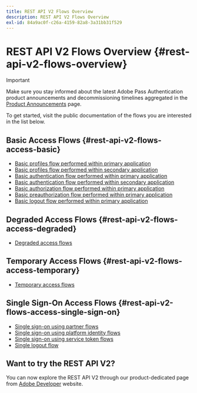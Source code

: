 ```yaml
---
title: REST API V2 Flows Overview
description: REST API V2 Flows Overview
exl-id: 84a9ac0f-c26a-4159-82a8-3a31bb31f529
---
```

# REST API V2 Flows Overview {#rest-api-v2-flows-overview}

>[!IMPORTANT]
>
> Make sure you stay informed about the latest Adobe Pass Authentication product announcements and decommissioning timelines aggregated in the [Product Announcements](/help/authentication/product-announcements.md) page.

To get started, visit the public documentation of the flows you are interested in the list below.

## Basic Access Flows {#rest-api-v2-flows-access-basic}

* [Basic profiles flow performed within primary application](basic-access-flows/rest-api-v2-basic-profiles-primary-application-flow.md)
* [Basic profiles flow performed within secondary application](basic-access-flows/rest-api-v2-basic-profiles-secondary-application-flow.md)
* [Basic authentication flow performed within primary application](basic-access-flows/rest-api-v2-basic-authentication-primary-application-flow.md)
* [Basic authentication flow performed within secondary application](basic-access-flows/rest-api-v2-basic-authentication-secondary-application-flow.md)
* [Basic authorization flow performed within primary application](basic-access-flows/rest-api-v2-basic-authorization-primary-application-flow.md)
* [Basic preauthorization flow performed within primary application](basic-access-flows/rest-api-v2-basic-preauthorization-primary-application-flow.md)
* [Basic logout flow performed within primary application](basic-access-flows/rest-api-v2-basic-logout-primary-application-flow.md)

## Degraded Access Flows {#rest-api-v2-flows-access-degraded}

* [Degraded access flows](degraded-access-flows/rest-api-v2-access-degraded-flows.md)

## Temporary Access Flows {#rest-api-v2-flows-access-temporary}

* [Temporary access flows](temporary-access-flows/rest-api-v2-access-temporary-flows.md)

## Single Sign-On Access Flows {#rest-api-v2-flows-access-single-sign-on}

* [Single sign-on using partner flows](single-sign-on-access-flows/rest-api-v2-single-sign-on-partner-flows.md)
* [Single sign-on using platform identity flows](single-sign-on-access-flows/rest-api-v2-single-sign-on-platform-identity-flows.md)
* [Single sign-on using service token flows](single-sign-on-access-flows/rest-api-v2-single-sign-on-service-token-flows.md)
* [Single logout flow](single-sign-on-access-flows/rest-api-v2-single-sign-on-logout-flow.md)

## Want to try the REST API V2?

You can now explore the REST API V2 through our product-dedicated page from [Adobe Developer](https://developer.adobe.com/adobe-pass/) website.

